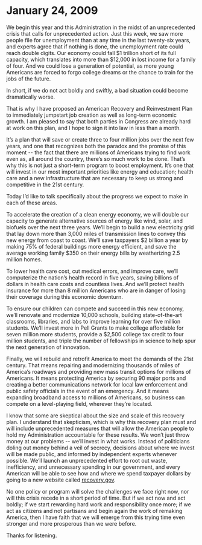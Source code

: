 # 

# January 24, 2009

We begin this year and this Administration in the midst of an unprecedented crisis that calls for unprecedented action. Just this week, we saw more people file for unemployment than at any time in the last twenty-six years, and experts agree that if nothing is done, the unemployment rate could reach double digits. Our economy could fall $1 trillion short of its full capacity, which translates into more than $12,000 in lost income for a family of four. And we could lose a generation of potential, as more young Americans are forced to forgo college dreams or the chance to train for the jobs of the future.

In short, if we do not act boldly and swiftly, a bad situation could become dramatically worse.

That is why I have proposed an American Recovery and Reinvestment Plan to immediately jumpstart job creation as well as long-term economic growth. I am pleased to say that both parties in Congress are already hard at work on this plan, and I hope to sign it into law in less than a month.

It’s a plan that will save or create three to four million jobs over the next few years, and one that recognizes both the paradox and the promise of this moment -- the fact that there are millions of Americans trying to find work even as, all around the country, there’s so much work to be done. That’s why this is not just a short-term program to boost employment. It’s one that will invest in our most important priorities like energy and education; health care and a new infrastructure that are necessary to keep us strong and competitive in the 21st century.

Today I’d like to talk specifically about the progress we expect to make in each of these areas.

To accelerate the creation of a clean energy economy, we will double our capacity to generate alternative sources of energy like wind, solar, and biofuels over the next three years. We’ll begin to build a new electricity grid that lay down more than 3,000 miles of transmission lines to convey this new energy from coast to coast. We’ll save taxpayers $2 billion a year by making 75% of federal buildings more energy efficient, and save the average working family $350 on their energy bills by weatherizing 2.5 million homes.

To lower health care cost, cut medical errors, and improve care, we’ll computerize the nation’s health record in five years, saving billions of dollars in health care costs and countless lives. And we’ll protect health insurance for more than 8 million Americans who are in danger of losing their coverage during this economic downturn.

To ensure our children can compete and succeed in this new economy, we’ll renovate and modernize 10,000 schools, building state-of-the-art classrooms, libraries, and labs to improve learning for over five million students. We’ll invest more in Pell Grants to make college affordable for seven million more students, provide a $2,500 college tax credit to four million students, and triple the number of fellowships in science to help spur the next generation of innovation.

Finally, we will rebuild and retrofit America to meet the demands of the 21st century. That means repairing and modernizing thousands of miles of America’s roadways and providing new mass transit options for millions of Americans. It means protecting America by securing 90 major ports and creating a better communications network for local law enforcement and public safety officials in the event of an emergency. And it means expanding broadband access to millions of Americans, so business can compete on a level-playing field, wherever they’re located.

I know that some are skeptical about the size and scale of this recovery plan. I understand that skepticism, which is why this recovery plan must and will include unprecedented measures that will allow the American people to hold my Administration accountable for these results. We won’t just throw money at our problems -- we’ll invest in what works. Instead of politicians doling out money behind a veil of secrecy, decisions about where we invest will be made public, and informed by independent experts whenever possible. We’ll launch an unprecedented effort to root out waste, inefficiency, and unnecessary spending in our government, and every American will be able to see how and where we spend taxpayer dollars by going to a new website called [recovery.gov](http://www.recovery.gov/).

No one policy or program will solve the challenges we face right now, nor will this crisis recede in a short period of time. But if we act now and act boldly; if we start rewarding hard work and responsibility once more; if we act as citizens and not partisans and begin again the work of remaking America, then I have faith that we will emerge from this trying time even stronger and more prosperous than we were before.

Thanks for listening.

